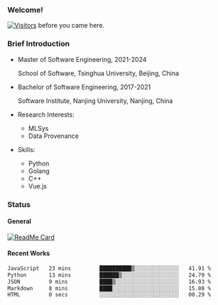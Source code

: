 ### Welcome!

[![Visitors](https://visitor-badge.laobi.icu/badge?page_id=HermitSun.HermitSun)]() before you came here.

### Brief Introduction

- Master of Software Engineering, 2021-2024
  
  School of Software, Tsinghua University, Beijing, China

- Bachelor of Software Engineering, 2017-2021
  
  Software Institute, Nanjing University, Nanjing, China

- Research Interests:
  - MLSys
  - Data Provenance

- Skills:
  - Python
  - Golang
  - C++
  - Vue.js

### Status

#### General

[![ReadMe Card](https://github-readme-stats.hermitsun.vercel.app/api?username=HermitSun&count_private=true&show_icons=true)]()

#### Recent Works

<!--START_SECTION:waka-->

```txt
JavaScript   23 mins         ██████████▒░░░░░░░░░░░░░░   41.91 %
Python       13 mins         ██████▒░░░░░░░░░░░░░░░░░░   24.79 %
JSON         9 mins          ████▒░░░░░░░░░░░░░░░░░░░░   16.93 %
Markdown     8 mins          ████░░░░░░░░░░░░░░░░░░░░░   15.88 %
HTML         0 secs          ░░░░░░░░░░░░░░░░░░░░░░░░░   00.29 %
```

<!--END_SECTION:waka-->
